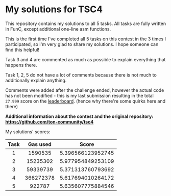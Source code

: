 # My solutions for TSC4
This repository contains my solutions to all 5 tasks. All tasks are fully written in FunC, except additional one-line asm functions.

This is the first time I've completed all 5 tasks on this contest in the 3 times I participated, so I'm very glad to share my solutions. I hope someone can find this helpful!

Task 3 and 4 are commented as much as possible to explain everything that happens there.

Task 1, 2, 5 do not have a lot of comments because there is not much to additionally explain anything.

Comments were added after the challenge ended, however the actual code has not been modified - this is my last submission resulting in the total `27.999` score on the [leaderboard](https://standings.tonsmartchallenge4.com). (hence why there're some quirks here and there)

**Additional information about the contest and the original repository: https://github.com/ton-community/tsc4**

My solutions' scores:

 **Task** | **Gas used** | **Score**         
:--------:|:------------:|:-----------------:
 1        | 1590535      | 5.396566123952745 
 2        | 15235302     | 5.977954849253109 
 3        | 59339739     | 5.371313760793692 
 4        | 366272378    | 5.617694010264172 
 5        | 922787       | 5.635607775884546 
